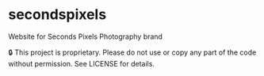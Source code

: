 # secondspixels
Website for Seconds Pixels Photography brand

🔒 This project is proprietary. Please do not use or copy any part of the code without permission. See LICENSE for details.
